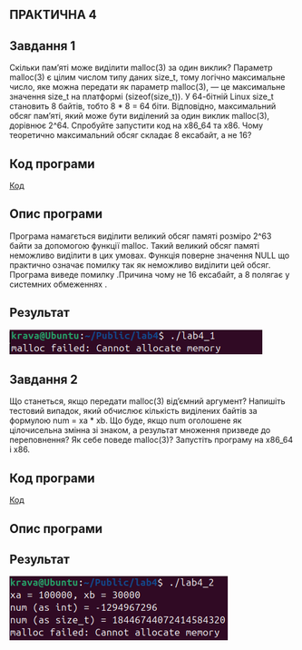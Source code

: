 ## ПРАКТИЧНА 4 

## Завдання 1 

Скільки пам’яті може виділити malloc(3) за один виклик?
Параметр malloc(3) є цілим числом типу даних size_t, тому логічно максимальне число, яке можна передати як параметр malloc(3), — це максимальне значення size_t на платформі (sizeof(size_t)). У 64-бітній Linux size_t становить 8 байтів, тобто 8 * 8 = 64 біти. Відповідно, максимальний обсяг пам’яті, який може бути виділений за один виклик malloc(3), дорівнює 2^64. Спробуйте запустити код на x86_64 та x86. Чому теоретично максимальний обсяг складає 8 ексабайт, а не 16?

 ## Код програми 
[Код](lab4_1/lab4_1.c)

## Опис програми
Програма намагється виділити великий обсяг памяті розміро 2^63 байти за допомогою функції malloc. Такий великий обсяг памяті неможливо виділити в цих умовах. Функція поверне значення NULL  що практично означає помилку так як неможливо виділити цей обсяг. Програма виведе помилку .Причина чому не 16 ексабайт, а 8 полягає у системних обмеженнях .

## Результат 
![lab4](lab4_1/4_1.png)

## Завдання 2
Що станеться, якщо передати malloc(3) від’ємний аргумент? Напишіть тестовий випадок, який обчислює кількість виділених байтів за формулою num = xa * xb. Що буде, якщо num оголошене як цілочисельна змінна зі знаком, а результат множення призведе до переповнення? Як себе поведе malloc(3)? Запустіть програму на x86_64 і x86.

 ## Код програми 
[Код](lab4_2/lab4_2.c)

## Опис програми


## Результат 
![lab4](lab4_2/4_2.png)
